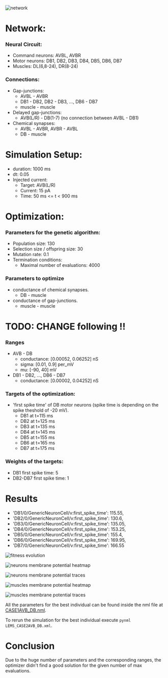 ![network](avb-db-muscles_3.jpeg)

# Network:

### Neural Circuit:

- Command neurons: AVBL, AVBR
- Motor neurons: DB1, DB2, DB3, DB4, DB5, DB6, DB7
- Muscles: DL(6,8-24), DR(8-24)

### Connections:

- Gap-junctions:
    - AVBL - AVBR
    - DB1 - DB2, DB2 - DB3, ..., DB6 - DB7
    - muscle - muscle 
- Delayed gap-junctions:
    - AVB(L/R) - DB(1-7) (no connection between AVBL - DB1)
- Chemical synapses:
    - AVBL - AVBR, AVBR - AVBL
    - DB - muscle


# Simulation Setup:

- duration: 1000 ms
- dt: 0.05
- Injected current:
    - Target: AVB(L/R)
    - Current: 15 pA
    - Time: 50 ms <= t < 900 ms

# Optimization:

### Parameters for the genetic algorithm:

- Population size: 130
- Selection size / offspring size: 30
- Mutation rate: 0.1
- Termination conditions:
    - Maximal number of evaluations: 4000


### Parameters to optimize

- conductance of chemical synapses.
    - DB - muscle
- conductance of gap-junctions.
    - muscle - muscle


# TODO: CHANGE following !!


### Ranges

- AVB - DB
    - conductance: [0.00052, 0.06252] nS
    - sigma: [0.01, 0.9] per_mV
    - mu: [-90, 40] mV 
- DB1 - DB2, ..., DB6 - DB7
    - conductance: [0.00002, 0.04252] nS





### Targets of the optimization:

- 'first spike time' of DB motor neurons (spike time is depending on the spike theshold of -20 mV).
    - DB1 at t=115 ms
    - DB2 at t=125 ms
    - DB3 at t=135 ms
    - DB4 at t=145 ms
    - DB5 at t=155 ms
    - DB6 at t=165 ms
    - DB7 at t=175 ms


### Weights of the targets:

- DB1 first spike time: 5
- DB2-DB7 first spike time: 1


# Results

- 'DB1/0/GenericNeuronCell/v:first_spike_time': 115.55,
- 'DB2/0/GenericNeuronCell/v:first_spike_time': 130.6,
- 'DB3/0/GenericNeuronCell/v:first_spike_time': 135.05,
- 'DB4/0/GenericNeuronCell/v:first_spike_time': 153.25,
- 'DB5/0/GenericNeuronCell/v:first_spike_time': 155.4,
- 'DB6/0/GenericNeuronCell/v:first_spike_time': 169.95,
- 'DB7/0/GenericNeuronCell/v:first_spike_time': 166.55


![fitness evolution](evo.png)

![neurons membrane potential heatmap](neurons_C2_AVB_DB.png)

![neurons membrane potential traces](traces_neuron_AVB_DB_C2.png)

![muscles membrane potential heatmap](muscles_C2_AVB_DB.png)

![muscles membrane potential traces](traces_muscles_AVB_DB_C2.png)


All the parameters for the best individual can be found inside the nml file at [CASE1AVB_DB.nml](CASE2AVB_DB.nml).

To rerun the simulation for the best individual execute `pynml LEMS_CASE2AVB_DB.xml`.


# Conclusion

Due to the huge number of parameters and the corresponding ranges, the optimizer didn't find a good solution for the given number of max evaluations.
